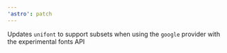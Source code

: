 ```yaml
---
'astro': patch
---
```


Updates `unifont` to support subsets when using the `google` provider with the experimental fonts API
